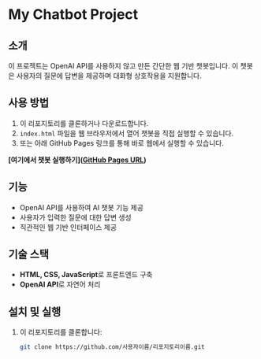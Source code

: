 # My Chatbot Project

## 소개
이 프로젝트는 OpenAI API를 사용하지 않고 만든 간단한 웹 기반 챗봇입니다. 이 챗봇은 사용자의 질문에 답변을 제공하며 대화형 상호작용을 지원합니다.

## 사용 방법
1. 이 리포지토리를 클론하거나 다운로드합니다.
2. `index.html` 파일을 웹 브라우저에서 열어 챗봇을 직접 실행할 수 있습니다.
3. 또는 아래 GitHub Pages 링크를 통해 바로 웹에서 실행할 수 있습니다.

**[여기에서 챗봇 실행하기]([GitHub Pages URL](https://github.com/Yukreka/Yukreka.github.io))**

## 기능
- OpenAI API를 사용하여 AI 챗봇 기능 제공
- 사용자가 입력한 질문에 대한 답변 생성
- 직관적인 웹 기반 인터페이스 제공

## 기술 스택
- **HTML, CSS, JavaScript**로 프론트엔드 구축
- **OpenAI API**로 자연어 처리

## 설치 및 실행
1. 이 리포지토리를 클론합니다:
   ```bash
   git clone https://github.com/사용자이름/리포지토리이름.git
